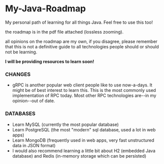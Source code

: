 # My-Java-Roadmap
My personal path of learning for all things Java. Feel free to use this too!

the roadmap is in the pdf file attached (lossless zooming).

all opinions on the roadmap are my own, if you disagree, please remember that this is not a definitive guide to all technologies people should or should not be learning.

**I will be providing resources to learn soon!**

### CHANGES
- gRPC is another popular web client people like to use now-a-days. It might be of best interest to learn this. This is the most commonly used implementation of RPC today. Most other RPC technologies are--in my opinion--out of date.

### DATABASES
- Learn MySQL (currently the most popular database)
- Learn PostgreSQL (the most "modern" sql database, used a lot in web apps)
- Learn MongoDB (frequently used in web apps, very fast unstructured data in JSON format)
- I would also recommend learning a little bit about H2 (embedded Java database) and Redis (in-memory storage which can be persisted)
